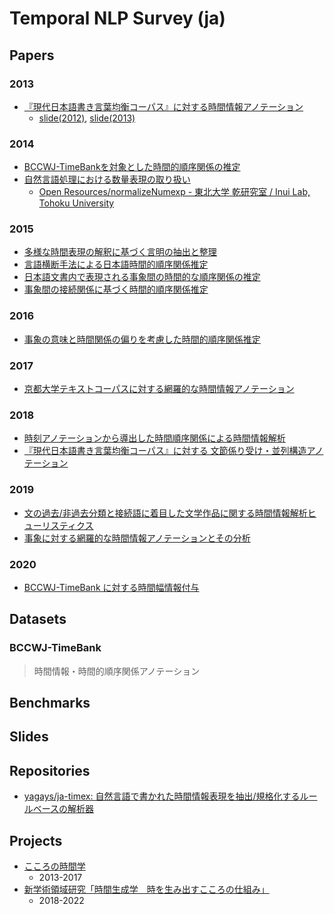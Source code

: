 # Temporal NLP Survey (ja)

## Papers
### 2013
- [『現代日本語書き言葉均衡コーパス』に対する時間情報アノテーション](https://www.jstage.jst.go.jp/article/jnlp/20/2/20_201/_article/-char/ja/)
  - [slide(2012)](https://www.slideshare.net/asaharamasayuki/2012-0906poster), [slide(2013)](https://www.slideshare.net/asaharamasayuki/beamer-17024876)

### 2014
- [BCCWJ-TimeBankを対象とした時間的順序関係の推定](https://www.anlp.jp/proceedings/annual_meeting/2014/pdf_dir/C7-5.pdf)
- [自然言語処理における数量表現の取り扱い](http://www.cl.ecei.tohoku.ac.jp/publications/2015/mthesis2013_narisawa_submitted.pdf)
  - [Open Resources/normalizeNumexp \- 東北大学 乾研究室 / Inui Lab, Tohoku University](https://www.cl.ecei.tohoku.ac.jp/Open_Resources-normalizeNumexp.html)

### 2015
- [多様な時間表現の解釈に基づく言明の抽出と整理](https://ipsj.ixsq.nii.ac.jp/ej/?action=pages_view_main&active_action=repository_view_main_item_detail&item_id=164294&item_no=1&page_id=13&block_id=8)
- [言語横断手法による日本語時間的順序関係推定](https://www.anlp.jp/proceedings/annual_meeting/2015/pdf_dir/A2-4.pdf)
- [ 日本語文書内で表現される事象間の時間的な順序関係の推定](https://ipsj.ixsq.nii.ac.jp/ej/?action=pages_view_main&active_action=repository_view_main_item_detail&item_id=145562&item_no=1&page_id=13&block_id=8)
- [事象間の接続関係に基づく時間的順序関係推定](http://www.pluto.ai.kyutech.ac.jp/~shimada/paper/P1-14.pdf)

### 2016

- [事象の意味と時間関係の偏りを考慮した時間的順序関係推定](https://www.anlp.jp/proceedings/annual_meeting/2016/pdf_dir/P16-7.pdf)

### 2017
- [京都大学テキストコーパスに対する網羅的な時間情報アノテーション](https://ipsj.ixsq.nii.ac.jp/ej/?action=pages_view_main&active_action=repository_view_main_item_detail&item_id=183790&item_no=1&page_id=13&block_id=8)

### 2018
- [時刻アノテーションから導出した時間順序関係による時間情報解析](https://anlp.jp/proceedings/annual_meeting/2018/pdf_dir/A6-4.pdf)
- [『現代日本語書き言葉均衡コーパス』に対する 文節係り受け・並列構造アノテーション](https://www.jstage.jst.go.jp/article/jnlp/25/4/25_331/_article/-char/ja/)

### 2019
- [文の過去/非過去分類と接続語に着目した文学作品に関する時間情報解析ヒューリスティクス](https://www.anlp.jp/proceedings/annual_meeting/2019/pdf_dir/P5-28.pdf)
- [事象に対する網羅的な時間情報アノテーションとその分析](https://www.jstage.jst.go.jp/article/jnlp/26/1/26_179/_article/-char/ja/)

### 2020

- [BCCWJ-TimeBank に対する時間幅情報付与](https://www.anlp.jp/proceedings/annual_meeting/2020/pdf_dir/P4-17.pdf)

## Datasets
### BCCWJ-TimeBank
> 時間情報・時間的順序関係アノテーション

## Benchmarks

## Slides

## Repositories

- [yagays/ja\-timex: 自然言語で書かれた時間情報表現を抽出/規格化するルールベースの解析器](https://github.com/yagays/ja-timex)

## Projects

- [こころの時間学](http://mental_time.umin.jp/index.html)
  - 2013-2017
- [新学術領域研究「時間生成学　時を生み出すこころの仕組み」](https://www.chronogenesis.org/)
  - 2018-2022
